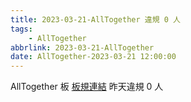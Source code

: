 ```yaml
---
title: 2023-03-21-AllTogether 違規 0 人
tags:
    - AllTogether
abbrlink: 2023-03-21-AllTogether
date: AllTogether-2023-03-21 12:00:00
---
```

AllTogether 板 [板規連結](https://www.ptt.cc/bbs/AllTogether/M.1643211430.A.5FB.html)
昨天違規 0 人
